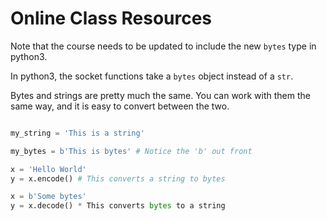 # Online Class Resources

Note that the course needs to be updated to include the new `bytes` type in python3.

In python3, the socket functions take a `bytes` object instead of a `str`.

Bytes and strings are pretty much the same. You can work with them the same way, and it is easy to convert between the two.

```python

my_string = 'This is a string'

my_bytes = b'This is bytes' # Notice the 'b' out front

x = 'Hello World'
y = x.encode() # This converts a string to bytes

x = b'Some bytes'
y = x.decode() * This converts bytes to a string
```
